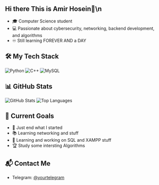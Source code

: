## Hi there This is Amir Hosein👋\n
- 🎓 Computer Science student
- 💻 Passionate about cybersecurity, networking, backend development, and algorithms
- ♾️ Still learning FOREVER AND a DAY

## 🛠️ My Tech Stack
![Python](https://img.shields.io/badge/-Python-05122A?style=flat&logo=python)
![C++](https://img.shields.io/badge/-C++-05122A?style=flat&logo=c%2B%2B)
![MySQL](https://img.shields.io/badge/-MySQL-05122A?style=flat&logo=mysql)


## 📊 GitHub Stats
![GitHub Stats](https://github-readme-stats.vercel.app/api?username=ndramirhosein&show_icons=true&theme=radical)
![Top Languages](https://github-readme-stats.vercel.app/api/top-langs/?username=ndramirhosein&layout=compact)


## 🎯 Current Goals
- 🔭 Just end what I started
- 📚 Learning networking and stuff
- 🌱 Learning and working on SQL and XAMPP stuff
- 🏆 Study some intersting Algorithms


## 📬 Contact Me
- Telegram: [@yourtelegram](https://t.me/NdrAmirhosein)



<!--
**NdrAmirHosein/ndramirhosein** is a ✨ _special_ ✨ repository because its `README.md` (this file) appears on your GitHub profile.

Here are some ideas to get you started:

- 🔭 I’m currently working on ...
- 🌱 I’m currently learning ...
- 👯 I’m looking to collaborate on ...
- 🤔 I’m looking for help with ...
- 💬 Ask me about ...
- 📫 How to reach me: ...
- 😄 Pronouns: ...
- ⚡ Fun fact: ...
-->
